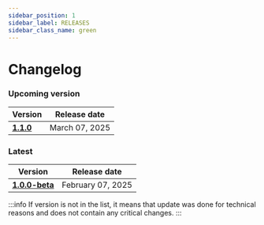```yaml
---
sidebar_position: 1
sidebar_label: RELEASES
sidebar_class_name: green
---
```


# Changelog

### Upcoming version

| Version| Release date | 
|---|---|
|__[1.1.0](/docs/changelog/1.1.0)__| March 07, 2025 | 

### Latest

| Version| Release date | 
|---|---|
|__[1.0.0-beta](/docs/changelog/1.0.0)__| February 07, 2025 | 


:::info
If version is not in the list, it means that update was done for technical reasons and does not contain any critical changes.
:::

